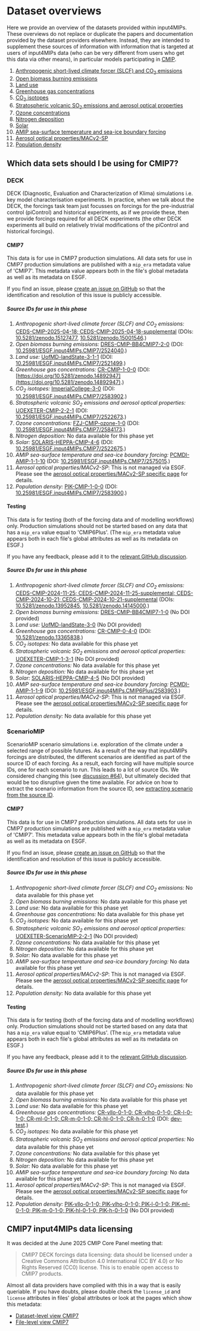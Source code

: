 # Dataset overviews

Here we provide an overview of the datasets provided within input4MIPs.
These overviews do not replace or duplicate the papers and documentation provided by the dataset providers elsewhere.
Instead, they are intended to supplement these sources of information
with information that is targeted at users of input4MIPs data
(who can be very different from users who get this data via other means),
in particular models participating in [CMIP](https://www.wcrp-climate.org/wgcm-cmip).

1. [Anthropogenic short-lived climate forcer (SLCF) and CO<sub>2</sub> emissions](anthropogenic-slcf-co2-emissions.md)
1. [Open biomass burning emissions](open-biomass-burning-emissions.md)
1. [Land use](land-use.md)
1. [Greenhouse gas concentrations](greenhouse-gas-concentrations.md)
1. [CO<sub>2</sub> isotopes](co2-isotopes.md)
1. [Stratospheric volcanic SO<sub>2</sub> emissions and aerosol optical properties](stratospheric-volcanic-so2-emissions-aod.md)
1. [Ozone concentrations](ozone.md)
1. [Nitrogen deposition](nitrogen-deposition.md)
1. [Solar](solar.md)
1. [AMIP sea-surface temperature and sea-ice boundary forcing](amip-sst-sea-ice-boundary-forcing.md)
1. [Aerosol optical properties/MACv2-SP](aerosol-optical-properties-macv2-sp.md)
1. [Population density](population.md)

## Which data sets should I be using for CMIP7?

### DECK

DECK (Diagnostic, Evaluation and Characterization of Klima) simulations
i.e. key model characterisation experiments.
In practice, when we talk about the DECK,
the forcings task team just focusses on forcings for the pre-industrial control (piControl) and historical experiments,
as if we provide these, then we provide forcings required for all DECK experiments
(the other DECK experiments all build on relatively trivial modifications of the piControl and historical forcings).

#### CMIP7

<!--- begin-source-id-summary:deck-cmip7 -->
<!--- Do not edit this section, it is automatically updated when the docs are built -->

This data is for use in CMIP7 production simulations.
All data sets for use in CMIP7 production simulations are published with a `mip_era` metadata value of 'CMIP7'.
This metadata value appears both in the file's global metadata as well as its metadata on ESGF.

If you find an issue, please
[create an issue on GitHub](https://github.com/PCMDI/input4MIPs_CVs/issues/new?template=data_issue.md)
so that the identification and resolution of this issue is publicly accessible.

##### Source IDs for use in this phase

1. *Anthropogenic short-lived climate forcer (SLCF) and CO<sub>2</sub> emissions:* [CEDS-CMIP-2025-04-18; CEDS-CMIP-2025-04-18-supplemental](https://aims2.llnl.gov/search?project=input4MIPs&versionType=all&activeFacets=%7B%22source_id%22%3A%22CEDS-CMIP-2025-04-18%22%2C%22CEDS-CMIP-2025-04-18-supplemental%22%7D) (DOIs: [10.5281/zenodo.15127477](https://doi.org/10.5281/zenodo.15127477), [10.5281/zenodo.15001546](https://doi.org/10.5281/zenodo.15001546).)
1. *Open biomass burning emissions:* [DRES-CMIP-BB4CMIP7-2-0](https://aims2.llnl.gov/search?project=input4MIPs&versionType=all&activeFacets=%7B%22source_id%22%3A%22DRES-CMIP-BB4CMIP7-2-0%22%7D) (DOI: [10.25981/ESGF.input4MIPs.CMIP7/2524040](https://doi.org/10.25981/ESGF.input4MIPs.CMIP7/2524040).)
1. *Land use:* [UofMD-landState-3-1-1](https://aims2.llnl.gov/search?project=input4MIPs&versionType=all&activeFacets=%7B%22source_id%22%3A%22UofMD-landState-3-1-1%22%7D) (DOI: [10.25981/ESGF.input4MIPs.CMIP7/2521499](https://doi.org/10.25981/ESGF.input4MIPs.CMIP7/2521499).)
1. *Greenhouse gas concentrations:* [CR-CMIP-1-0-0](https://aims2.llnl.gov/search?project=input4MIPs&versionType=all&activeFacets=%7B%22source_id%22%3A%22CR-CMIP-1-0-0%22%7D) (DOI: [https://doi.org/10.5281/zenodo.14892947](https://doi.org/10.5281/zenodo.14892947).)
1. *CO<sub>2</sub> isotopes:* [ImperialCollege-3-0](https://aims2.llnl.gov/search?project=input4MIPs&versionType=all&activeFacets=%7B%22source_id%22%3A%22ImperialCollege-3-0%22%7D) (DOI: [10.25981/ESGF.input4MIPs.CMIP7/2583902](https://doi.org/10.25981/ESGF.input4MIPs.CMIP7/2583902).)
1. *Stratospheric volcanic SO<sub>2</sub> emissions and aerosol optical properties:* [UOEXETER-CMIP-2-2-1](https://aims2.llnl.gov/search?project=input4MIPs&versionType=all&activeFacets=%7B%22source_id%22%3A%22UOEXETER-CMIP-2-2-1%22%7D) (DOI: [10.25981/ESGF.input4MIPs.CMIP7/2522673](https://doi.org/10.25981/ESGF.input4MIPs.CMIP7/2522673).)
1. *Ozone concentrations:* [FZJ-CMIP-ozone-1-0](https://aims2.llnl.gov/search?project=input4MIPs&versionType=all&activeFacets=%7B%22source_id%22%3A%22FZJ-CMIP-ozone-1-0%22%7D) (DOI: [10.25981/ESGF.input4MIPs.CMIP7/2584173](https://doi.org/10.25981/ESGF.input4MIPs.CMIP7/2584173).)
1. *Nitrogen deposition:* No data available for this phase yet
1. *Solar:* [SOLARIS-HEPPA-CMIP-4-6](https://aims2.llnl.gov/search?project=input4MIPs&versionType=all&activeFacets=%7B%22source_id%22%3A%22SOLARIS-HEPPA-CMIP-4-6%22%7D) (DOI: [10.25981/ESGF.input4MIPs.CMIP7/2522675](https://doi.org/10.25981/ESGF.input4MIPs.CMIP7/2522675).)
1. *AMIP sea-surface temperature and sea-ice boundary forcing:* [PCMDI-AMIP-1-1-10](https://aims2.llnl.gov/search?project=input4MIPs&versionType=all&activeFacets=%7B%22source_id%22%3A%22PCMDI-AMIP-1-1-10%22%7D) (DOI: [10.25981/ESGF.input4MIPs.CMIP7/2575015](https://doi.org/10.25981/ESGF.input4MIPs.CMIP7/2575015).)
1. *Aerosol optical properties/MACv2-SP*: This is not managed via ESGF. Please see the [aerosol optical properties/MACv2-SP specific page](aerosol-optical-properties-macv2-sp) for details.
1. *Population density:* [PIK-CMIP-1-0-0](https://aims2.llnl.gov/search?project=input4MIPs&versionType=all&activeFacets=%7B%22source_id%22%3A%22PIK-CMIP-1-0-0%22%7D) (DOI: [10.25981/ESGF.input4MIPs.CMIP7/2583900](https://doi.org/10.25981/ESGF.input4MIPs.CMIP7/2583900).)
<!--- end-source-id-summary -->

#### Testing

<!--- begin-source-id-summary:deck-testing -->
<!--- Do not edit this section, it is automatically updated when the docs are built -->

This data is for testing (both of the forcing data and of modelling workflows) only.
Production simulations should not be started based on any data that has a `mip_era` value equal to 'CMIP6Plus'.
(The `mip_era` metadata value appears both in each file's global attributes as well as its metadata on ESGF.)

If you have any feedback, please add it to the [relevant GitHub discussion](https://github.com/PCMDI/input4MIPs_CVs/discussions).

##### Source IDs for use in this phase

1. *Anthropogenic short-lived climate forcer (SLCF) and CO<sub>2</sub> emissions:* [CEDS-CMIP-2024-11-25; CEDS-CMIP-2024-11-25-supplemental; CEDS-CMIP-2024-10-21; CEDS-CMIP-2024-10-21-supplemental](https://aims2.llnl.gov/search?project=input4MIPs&versionType=all&activeFacets=%7B%22source_id%22%3A%22CEDS-CMIP-2024-11-25%22%2C%22CEDS-CMIP-2024-11-25-supplemental%22%2C%22CEDS-CMIP-2024-10-21%22%2C%22CEDS-CMIP-2024-10-21-supplemental%22%7D) (DOIs: [10.5281/zenodo.13952845](https://doi.org/10.5281/zenodo.13952845), [10.5281/zenodo.14145000](https://doi.org/10.5281/zenodo.14145000).)
1. *Open biomass burning emissions:* [DRES-CMIP-BB4CMIP7-1-0](https://aims2.llnl.gov/search?project=input4MIPs&versionType=all&activeFacets=%7B%22source_id%22%3A%22DRES-CMIP-BB4CMIP7-1-0%22%7D) (No DOI provided)
1. *Land use:* [UofMD-landState-3-0](https://aims2.llnl.gov/search?project=input4MIPs&versionType=all&activeFacets=%7B%22source_id%22%3A%22UofMD-landState-3-0%22%7D) (No DOI provided)
1. *Greenhouse gas concentrations:* [CR-CMIP-0-4-0](https://aims2.llnl.gov/search?project=input4MIPs&versionType=all&activeFacets=%7B%22source_id%22%3A%22CR-CMIP-0-4-0%22%7D) (DOI: [10.5281/zenodo.13365838](https://doi.org/10.5281/zenodo.13365838).)
1. *CO<sub>2</sub> isotopes:* No data available for this phase yet
1. *Stratospheric volcanic SO<sub>2</sub> emissions and aerosol optical properties:* [UOEXETER-CMIP-1-3-1](https://aims2.llnl.gov/search?project=input4MIPs&versionType=all&activeFacets=%7B%22source_id%22%3A%22UOEXETER-CMIP-1-3-1%22%7D) (No DOI provided)
1. *Ozone concentrations:* No data available for this phase yet
1. *Nitrogen deposition:* No data available for this phase yet
1. *Solar:* [SOLARIS-HEPPA-CMIP-4-5](https://aims2.llnl.gov/search?project=input4MIPs&versionType=all&activeFacets=%7B%22source_id%22%3A%22SOLARIS-HEPPA-CMIP-4-5%22%7D) (No DOI provided)
1. *AMIP sea-surface temperature and sea-ice boundary forcing:* [PCMDI-AMIP-1-1-9](https://aims2.llnl.gov/search?project=input4MIPs&versionType=all&activeFacets=%7B%22source_id%22%3A%22PCMDI-AMIP-1-1-9%22%7D) (DOI: [10.25981/ESGF.input4MIPs.CMIP6Plus/2583903](https://doi.org/10.25981/ESGF.input4MIPs.CMIP6Plus/2583903).)
1. *Aerosol optical properties/MACv2-SP*: This is not managed via ESGF. Please see the [aerosol optical properties/MACv2-SP specific page](aerosol-optical-properties-macv2-sp) for details.
1. *Population density:* No data available for this phase yet
<!--- end-source-id-summary -->

### ScenarioMIP

ScenarioMIP scenario simulations
i.e. exploration of the climate under a selected range of possible futures.
As a result of the way that input4MIPs forcings are distributed,
the different scenarios are identified as part of the source ID of each forcing.
As a result, each forcing will have multiple source IDs, one for each scenario to run.
This leads to a lot of source IDs.
We considered changing this (see [discussion #64](https://github.com/PCMDI/input4MIPs_CVs/discussions/64)),
but ultimately decided that would be too disruptive given the time available.
For advice on how to extract the scenario information from the source ID,
see [extracting scenario from the source ID](extracting-scenario-from-source-id).

#### CMIP7

<!--- begin-source-id-summary:scenariomip-cmip7 -->
<!--- Do not edit this section, it is automatically updated when the docs are built -->

This data is for use in CMIP7 production simulations.
All data sets for use in CMIP7 production simulations are published with a `mip_era` metadata value of 'CMIP7'.
This metadata value appears both in the file's global metadata as well as its metadata on ESGF.

If you find an issue, please
[create an issue on GitHub](https://github.com/PCMDI/input4MIPs_CVs/issues/new?template=data_issue.md)
so that the identification and resolution of this issue is publicly accessible.

##### Source IDs for use in this phase

1. *Anthropogenic short-lived climate forcer (SLCF) and CO<sub>2</sub> emissions:* No data available for this phase yet
1. *Open biomass burning emissions:* No data available for this phase yet
1. *Land use:* No data available for this phase yet
1. *Greenhouse gas concentrations:* No data available for this phase yet
1. *CO<sub>2</sub> isotopes:* No data available for this phase yet
1. *Stratospheric volcanic SO<sub>2</sub> emissions and aerosol optical properties:* [UOEXETER-ScenarioMIP-2-2-1](https://aims2.llnl.gov/search?project=input4MIPs&versionType=all&activeFacets=%7B%22source_id%22%3A%22UOEXETER-ScenarioMIP-2-2-1%22%7D) (No DOI provided)
1. *Ozone concentrations:* No data available for this phase yet
1. *Nitrogen deposition:* No data available for this phase yet
1. *Solar:* No data available for this phase yet
1. *AMIP sea-surface temperature and sea-ice boundary forcing:* No data available for this phase yet
1. *Aerosol optical properties/MACv2-SP*: This is not managed via ESGF. Please see the [aerosol optical properties/MACv2-SP specific page](aerosol-optical-properties-macv2-sp) for details.
1. *Population density:* No data available for this phase yet
<!--- end-source-id-summary -->

#### Testing

<!--- begin-source-id-summary:scenariomip-testing -->
<!--- Do not edit this section, it is automatically updated when the docs are built -->

This data is for testing (both of the forcing data and of modelling workflows) only.
Production simulations should not be started based on any data that has a `mip_era` value equal to 'CMIP6Plus'.
(The `mip_era` metadata value appears both in each file's global attributes as well as its metadata on ESGF.)

If you have any feedback, please add it to the [relevant GitHub discussion](https://github.com/PCMDI/input4MIPs_CVs/discussions).

##### Source IDs for use in this phase

1. *Anthropogenic short-lived climate forcer (SLCF) and CO<sub>2</sub> emissions:* No data available for this phase yet
1. *Open biomass burning emissions:* No data available for this phase yet
1. *Land use:* No data available for this phase yet
1. *Greenhouse gas concentrations:* [CR-vllo-0-1-0; CR-vlho-0-1-0; CR-l-0-1-0; CR-ml-0-1-0; CR-m-0-1-0; CR-hl-0-1-0; CR-h-0-1-0](https://aims2.llnl.gov/search?project=input4MIPs&versionType=all&activeFacets=%7B%22source_id%22%3A%22CR-vllo-0-1-0%22%2C%22CR-vlho-0-1-0%22%2C%22CR-l-0-1-0%22%2C%22CR-ml-0-1-0%22%2C%22CR-m-0-1-0%22%2C%22CR-hl-0-1-0%22%2C%22CR-h-0-1-0%22%7D) (DOI: [dev-test](https://doi.org/dev-test).)
1. *CO<sub>2</sub> isotopes:* No data available for this phase yet
1. *Stratospheric volcanic SO<sub>2</sub> emissions and aerosol optical properties:* No data available for this phase yet
1. *Ozone concentrations:* No data available for this phase yet
1. *Nitrogen deposition:* No data available for this phase yet
1. *Solar:* No data available for this phase yet
1. *AMIP sea-surface temperature and sea-ice boundary forcing:* No data available for this phase yet
1. *Aerosol optical properties/MACv2-SP*: This is not managed via ESGF. Please see the [aerosol optical properties/MACv2-SP specific page](aerosol-optical-properties-macv2-sp) for details.
1. *Population density:* [PIK-vllo-0-1-0; PIK-vlho-0-1-0; PIK-l-0-1-0; PIK-ml-0-1-0; PIK-m-0-1-0; PIK-hl-0-1-0; PIK-h-0-1-0](https://aims2.llnl.gov/search?project=input4MIPs&versionType=all&activeFacets=%7B%22source_id%22%3A%22PIK-vllo-0-1-0%22%2C%22PIK-vlho-0-1-0%22%2C%22PIK-l-0-1-0%22%2C%22PIK-ml-0-1-0%22%2C%22PIK-m-0-1-0%22%2C%22PIK-hl-0-1-0%22%2C%22PIK-h-0-1-0%22%7D) (No DOI provided)
<!--- end-source-id-summary -->

## CMIP7 input4MIPs data licensing

It was decided at the June 2025 CMIP Core Panel meeting that:

> CMIP7 DECK forcings data licensing:
> data should be licensed under a Creative Commons Attribution 4.0 International (CC BY 4.0) 
> or No Rights Reserved (CC0) license.
> This is to enable open access to CMIP7 products.

Almost all data providers have complied with this in a way that is easily queriable.
If you have doubts, please double check the `license_id` and `license` attributes
in files' global attributes or look at the pages which show this metadata:

- [Dataset-level view CMIP7](../database-views/input4MIPs_datasets_CMIP7.html)
- [File-level view CMIP7](../database-views/input4MIPs_files_CMIP7.html)
